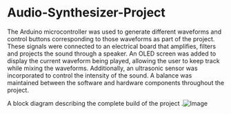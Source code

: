 # Audio-Synthesizer-Project
The Arduino microcontroller was used to generate different waveforms and control buttons corresponding to those waveforms as part of the project. These signals were connected to an electrical board that amplifies, filters and projects the sound through a speaker. An OLED screen was added to display the current waveform being played, allowing the user to keep track while mixing the waveforms. Additionally, an ultrasonic sensor was incorporated to control the intensity of the sound. A balance was maintained between the software and hardware components throughout the project.

A block diagram describing the complete build of the project .![Image](https://github.com/user-attachments/assets/0983c9ea-dc2a-4f3b-ad64-d1d8ccda9005)

